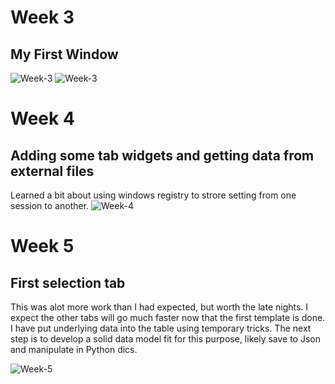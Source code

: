 # Week 3

## My First Window
![Week-3](https://pedrocu.github.io/pics/Week3_image-1.JPG "First Window")
![Week-3](https://pedrocu.github.io/pics/Week3_image-2.JPG "Added Tabl")
# Week 4

## Adding some tab widgets and getting data from external files
Learned a bit about using windows registry to strore setting from one session to another.
![Week-4](https://pedrocu.github.io/pics/Week4-image-1.JPG "Populated Database Tab")

# Week 5
## First selection tab 
This was alot more work than I had expected, but worth the late nights.  I expect the other tabs will go much faster now that the first template is done.
I have put underlying data into the table using temporary tricks.  The next step is to develop a solid data model fit for this purpose, likely save to Json and manipulate in Python dics.

![Week-5](https://pedrocu.github.io/pics/Week5-image-1.JPG "Populated Sectors Tab")

